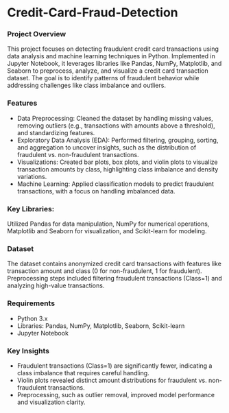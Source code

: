 # Credit-Card-Fraud-Detection

### Project Overview
  This project focuses on detecting fraudulent credit card transactions using data analysis and machine learning techniques in Python. Implemented in Jupyter Notebook, it leverages libraries like Pandas, NumPy, Matplotlib, and Seaborn to preprocess, analyze, and visualize a credit card transaction dataset. The goal is to identify patterns of fraudulent behavior while addressing challenges like class imbalance and outliers.

### Features
- Data Preprocessing: Cleaned the dataset by handling missing values, removing outliers (e.g., transactions with amounts above a threshold), and standardizing features.
- Exploratory Data Analysis (EDA): Performed filtering, grouping, sorting, and aggregation to uncover insights, such as the distribution of fraudulent vs. non-fraudulent transactions.
- Visualizations: Created bar plots, box plots, and violin plots to visualize transaction amounts by class, highlighting class imbalance and density variations.
- Machine Learning: Applied classification models to predict fraudulent transactions, with a focus on handling imbalanced data.

### Key Libraries: 
  Utilized Pandas for data manipulation, NumPy for numerical operations, Matplotlib and Seaborn for visualization, and Scikit-learn for modeling.

### Dataset
  The dataset contains anonymized credit card transactions with features like transaction amount and class (0 for non-fraudulent, 1 for fraudulent). Preprocessing steps included filtering fraudulent transactions (Class=1) and analyzing high-value transactions.

### Requirements
  - Python 3.x
  - Libraries: Pandas, NumPy, Matplotlib, Seaborn, Scikit-learn
  - Jupyter Notebook

### Key Insights
- Fraudulent transactions (Class=1) are significantly fewer, indicating a class imbalance that requires careful handling.
- Violin plots revealed distinct amount distributions for fraudulent vs. non-fraudulent transactions.
- Preprocessing, such as outlier removal, improved model performance and visualization clarity.

